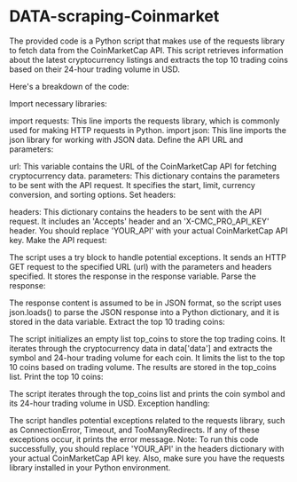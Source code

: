 # DATA-scraping-Coinmarket
The provided code is a Python script that makes use of the requests library to fetch data from the CoinMarketCap API. This script retrieves information about the latest cryptocurrency listings and extracts the top 10 trading coins based on their 24-hour trading volume in USD.

Here's a breakdown of the code:

Import necessary libraries:

import requests: This line imports the requests library, which is commonly used for making HTTP requests in Python.
import json: This line imports the json library for working with JSON data.
Define the API URL and parameters:

url: This variable contains the URL of the CoinMarketCap API for fetching cryptocurrency data.
parameters: This dictionary contains the parameters to be sent with the API request. It specifies the start, limit, currency conversion, and sorting options.
Set headers:

headers: This dictionary contains the headers to be sent with the API request. It includes an 'Accepts' header and an 'X-CMC_PRO_API_KEY' header. You should replace 'YOUR_API' with your actual CoinMarketCap API key.
Make the API request:

The script uses a try block to handle potential exceptions.
It sends an HTTP GET request to the specified URL (url) with the parameters and headers specified.
It stores the response in the response variable.
Parse the response:

The response content is assumed to be in JSON format, so the script uses json.loads() to parse the JSON response into a Python dictionary, and it is stored in the data variable.
Extract the top 10 trading coins:

The script initializes an empty list top_coins to store the top trading coins.
It iterates through the cryptocurrency data in data['data'] and extracts the symbol and 24-hour trading volume for each coin.
It limits the list to the top 10 coins based on trading volume.
The results are stored in the top_coins list.
Print the top 10 coins:

The script iterates through the top_coins list and prints the coin symbol and its 24-hour trading volume in USD.
Exception handling:

The script handles potential exceptions related to the requests library, such as ConnectionError, Timeout, and TooManyRedirects. If any of these exceptions occur, it prints the error message.
Note: To run this code successfully, you should replace 'YOUR_API' in the headers dictionary with your actual CoinMarketCap API key. Also, make sure you have the requests library installed in your Python environment.





